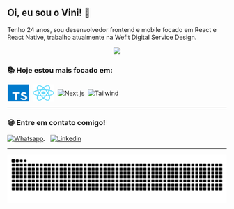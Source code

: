 ## Oi, eu sou o Vini! 👋

Tenho 24 anos, sou desenvolvedor frontend e mobile focado em React e React Native, trabalho atualmente na Wefit Digital Service Design.

<p align='center'>
    <a href="#"> 
      <img src="https://github-readme-stats.vercel.app/api/top-langs/?username=ViniciusPonte&layout=compact&theme=dark&count_private=true" width="350">
    </a>
</p>

### 📚 Hoje estou mais focado em:

<div style="display: inline_block">
  <img align="center" alt="Ts" height="40" width="50" src="https://raw.githubusercontent.com/devicons/devicon/master/icons/typescript/typescript-plain.svg">&nbsp;
  <img align="center" alt="React" height="40" width="50" src="https://raw.githubusercontent.com/devicons/devicon/master/icons/react/react-original.svg">&nbsp;
  <img align="center" alt="Next.js" width="50" src="https://mikevpeeren.nl/_next/static/media/next_logo.79d7b4bd.png" />&nbsp;
  <img align="center" alt="Tailwind" height="40" width="50" src="https://cdn.jsdelivr.net/gh/devicons/devicon/icons/tailwindcss/tailwindcss-plain.svg" />
</div>
  
<hr />

### 😁 Entre em contato comigo!
 
<div style="display: inline_block">
  <a target="_blank" href="https://api.whatsapp.com/send?phone=5511976375336&text=Oi%20Vin%C3%ADcius!%20Vim%20atrav%C3%A9s%20do%20seu%20Github!%20%F0%9F%98%81">
    <img align="center" alt="Whatsapp" width="50" src="https://upload.wikimedia.org/wikipedia/commons/thumb/6/6b/WhatsApp.svg/512px-WhatsApp.svg.png">
  </a>&nbsp;&nbsp;

  <a target="_blank" href="www.linkedin.com/in/vponte">
    <img align="center" alt="Linkedin" width="45" src="https://upload.wikimedia.org/wikipedia/commons/thumb/8/81/LinkedIn_icon.svg/2048px-LinkedIn_icon.svg.png">
  </a>
</div>

<hr />

![Snake animation](https://github.com/ViniciusPonte/ViniciusPonte/blob/output/github-contribution-grid-snake-dark.svg)

